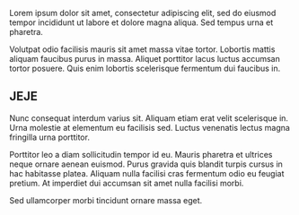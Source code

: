 Lorem ipsum dolor sit amet, consectetur adipiscing elit, sed do eiusmod tempor incididunt ut labore et dolore magna aliqua. Sed tempus urna et pharetra. 

Volutpat odio facilisis mauris sit amet massa vitae tortor. Lobortis mattis aliquam faucibus purus in massa. Aliquet porttitor lacus luctus accumsan tortor posuere. Quis enim lobortis scelerisque fermentum dui faucibus in. 
## JEJE
Nunc consequat interdum varius sit. Aliquam etiam erat velit scelerisque in. Urna molestie at elementum eu facilisis sed. Luctus venenatis lectus magna fringilla urna porttitor. 

Porttitor leo a diam sollicitudin tempor id eu. Mauris pharetra et ultrices neque ornare aenean euismod. Purus gravida quis blandit turpis cursus in hac habitasse platea. Aliquam nulla facilisi cras fermentum odio eu feugiat pretium. At imperdiet dui accumsan sit amet nulla facilisi morbi. 

Sed ullamcorper morbi tincidunt ornare massa eget.
